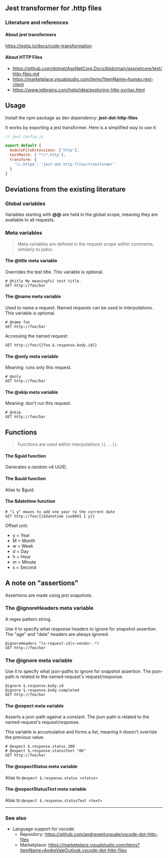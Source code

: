 
## Jest transformer for .http files

### Literature and references

#### About jest transformers

https://jestjs.io/docs/code-transformation

#### About HTTP Files

- https://github.com/dotnet/AspNetCore.Docs/blob/main/aspnetcore/test/http-files.md
- https://marketplace.visualstudio.com/items?itemName=humao.rest-client
- https://www.jetbrains.com/help/idea/exploring-http-syntax.html

## Usage

Install the npm package as dev dependency: **jest-dot-http-files**

It works by exporting a jest transformer. Here is a simplified way to use it:

```javascript
// jest.config.js

export default {
  moduleFileExtensions: ['http'],
  testMatch: ['**/*.http'],
  transform: {
    '\\.http$': 'jest-dot-http-files/transformer'
  }
}

```

## Deviations from the existing literature

### Global variables

Variables starting with **@@** are held in the global scope, meaning they are available to all requests.

### Meta variables

> Meta variables are defined in the request scope within comments, similarly to jsdoc.

#### The @title meta variable

Overrides the test title. This variable is optional.

```http
# @title My meaningful test title.
GET http://foo/bar
```

#### The @name meta variable

Used to name a request. Named requests can be used in interpolations. This variable is optional.

```http
# @name foo
GET http://foo/bar
```

Accessing the named request:

```http
GET http://foo/{{foo.$.response.body.id}}
```

#### The @only meta variable

Meaning: runs only this request.

```http
# @only
GET http://foo/bar
```

#### The @skip meta variable

Meaning: don't run this request.

```http
# @skip
GET http://foo/bar
```

## Functions

> Functions are used within interpolations `{{...}}`.

#### The $guid function

Generates a random v4 UUID.

#### The $uuid function

Alias to $guid.

#### The $datetime function


```http
# "1 y" means to add one year to the current date
GET http://foo/{{$datetime iso8601 1 y}}
```
Offset unit:

- y = Year
- M = Month
- w = Week
- d = Day
- h = Hour
- m = Minute
- s = Second

## A note on "assertions"

Assertions are made using jest snapshots.

### The @ignoreHeaders meta variable

A regex pattern string.

Use it to specify what response headers to ignore for snapshot assertion. The "age" and "date" headers are always ignored.

```http
@ignoreHeaders ^(x-request-id|x-vendor-.*)
GET http://foo/bar
```

### The @ignore meta variable

Use it to specify what json-paths to ignore for snapshot assertion. The json-path is related to the named-request's request/response.

```http
@ignore $.response.body.id
@ignore $.response.body.completed
GET http://foo/bar
```

#### The @expect meta variable

Asserts a json-path against a constant. The json-path is related to the named-request's request/response.

This variable is accumulative and forms a list, meaning it doesn't override the previous value.

```http
# @expect $.response.status 200
# @expect $.response.statusText "OK"
GET http://foo/bar
```

#### The @expectStatus meta variable

Alias to `@expect $.response.status <status>`

#### The @expectStatusText meta variable

Alias to `@expect $.response.statusText <text>`

---

### See also

- Language support for vscode:
  - Repository: https://github.com/andreventuravale/vscode-dot-http-files
  - Marketplace: https://marketplace.visualstudio.com/items?itemName=AndreValeOutlook.vscode-dot-http-files
